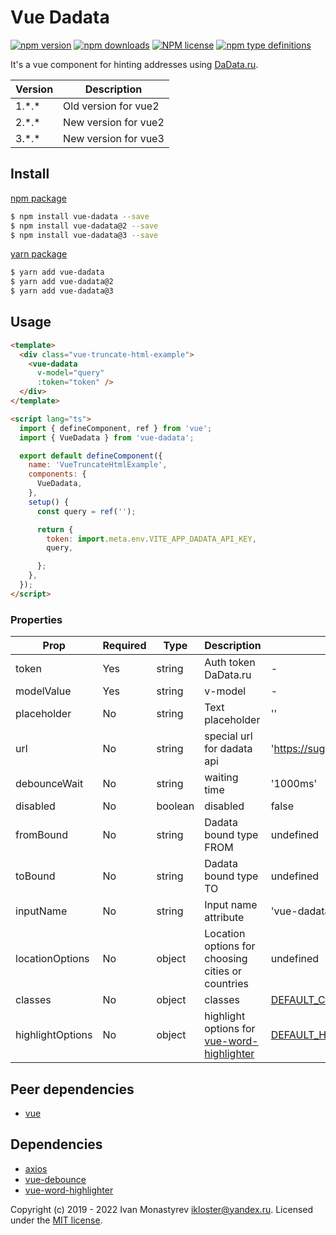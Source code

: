 # Vue Dadata

[![npm version](https://badge.fury.io/js/vue-dadata.svg)](https://badge.fury.io/js/vue-dadata)
[![npm downloads](https://img.shields.io/npm/dw/vue-dadata)](https://badge.fury.io/js/vue-dadata)
[![NPM license](https://img.shields.io/npm/l/vue-dadata)](https://github.com/ikloster03/vue-dadata/blob/main/LICENSE)
[![npm type definitions](https://img.shields.io/npm/types/vue-dadata)](https://github.com/ikloster03/vue-dadata)

[comment]: <> (![Publish]&#40;https://github.com/ikloster03/vue-dadata/workflows/Publish/badge.svg&#41;)

It's a vue component for hinting addresses using [DaData.ru](https://dadata.ru).

| Version  | Description |
| ------------- | ------------- |
| 1.\*.\*  | Old version for vue2 |
| 2.\*.\*  | New version for vue2 |
| 3.\*.\*  | New version for vue3 |

## Install

[npm package](https://www.npmjs.com/package/vue-dadata)

```bash
$ npm install vue-dadata --save
$ npm install vue-dadata@2 --save
$ npm install vue-dadata@3 --save
```

[yarn package](https://yarnpkg.com/en/package/vue-dadata)
```bash
$ yarn add vue-dadata
$ yarn add vue-dadata@2
$ yarn add vue-dadata@3
```

## Usage

```html
<template>
  <div class="vue-truncate-html-example">
    <vue-dadata
      v-model="query"
      :token="token" />
  </div>
</template>

<script lang="ts">
  import { defineComponent, ref } from 'vue';
  import { VueDadata } from 'vue-dadata';

  export default defineComponent({
    name: 'VueTruncateHtmlExample',
    components: {
      VueDadata,
    },
    setup() {
      const query = ref('');

      return {
        token: import.meta.env.VITE_APP_DADATA_API_KEY,
        query,

      };
    },
  });
</script>
```

### Properties

| Prop  | Required | Type | Description | Default |
| ------------- | ------------- | ------------- | ------------- | ------------- |
| token  | Yes  | string  | Auth token DaData.ru  | - |
| modelValue  | Yes  | string  | v-model  | - |
| placeholder  | No  | string  | Text placeholder  | '' |
| url  | No  | string  | special url for dadata api  | 'https://suggestions.dadata.ru/suggestions/api/4_1/rs/suggest/address' |
| debounceWait  | No  | string  | waiting time  | '1000ms' |
| disabled  | No  |  boolean  |  disabled | false |
| fromBound  | No  |  string  |  Dadata bound type FROM | undefined |
| toBound  | No  |  string  |  Dadata bound type TO | undefined |
| inputName  | No  |  string  |  Input name attribute | 'vue-dadata-input' |
| locationOptions  | No  |  object  |  Location options for choosing cities or countries | undefined |
| classes  | No  |  object  |  classes | [DEFAULT_CLASSES](https://github.com/ikloster03/vue-dadata/blob/master/src/const/classes.const.ts) |
| highlightOptions  | No  |  object  |  highlight options for [vue-word-highlighter](https://github.com/kawamataryo/vue-word-highlighter) | [DEFAULT_HIGHLIGHT_OPTIONS](https://github.com/ikloster03/vue-dadata/blob/master/src/const/highlight-options.const.ts) |


## Peer dependencies
- [vue](https://github.com/vuejs/vue)

## Dependencies
- [axios](https://github.com/axios/axios)
- [vue-debounce](https://github.com/dhershman1/vue-debounce)
- [vue-word-highlighter](https://github.com/kawamataryo/vue-word-highlighter)

Copyright (c) 2019 - 2022 Ivan Monastyrev <ikloster@yandex.ru>. Licensed under the [MIT license](https://github.com/ikloster03/vue-dadata/blob/master/LICENSE).
